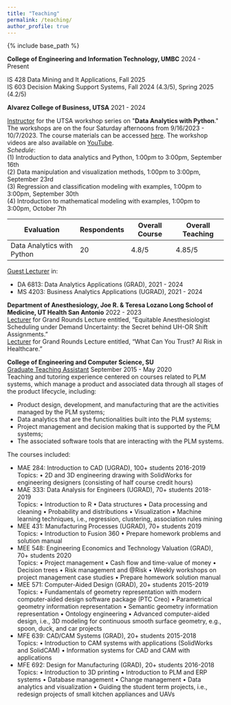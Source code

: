 ```yaml
---
title: "Teaching"
permalink: /teaching/
author_profile: true
---
```



{% include base_path %}

**College of Engineering and Information Technology, UMBC** 2024 - Present

IS 428 Data Mining and It Applications, Fall 2025\
IS 603 Decision Making Support Systems, Fall 2024 (4.3/5), Spring 2025 (4.2/5) 

**Alvarez College of Business, UTSA** 2021 - 2024

<ins>Instructor</ins> for the UTSA workshop series on "**Data Analytics with Python**." 
The workshops are on the four Saturday afternoons from 9/16/2023 - 10/7/2023.
The course materials can be accessed <a href="https://drive.google.com/drive/folders/12eP55Jn_vKMDF2kcyEPCrGAgc0rREKXn">here</a>.
The workshop videos are also available on 
<a href="https://youtube.com/playlist?list=PLwULGI0TbkccvUbA7zRMJlSER76X5O6aE&si=vfJw56FfLjB5Io_U">YouTube</a>.\
*Schedule*:\
(1) Introduction to data analytics and Python, 1:00pm to 3:00pm, September 16th\
(2) Data manipulation and visualization methods, 1:00pm to 3:00pm, September 23rd\
(3) Regression and classification modeling with examples, 1:00pm to 3:00pm, September 30th\
(4) Introduction to mathematical modeling with examples, 1:00pm to 3:00pm, October 7th

| Evaluation                  | Respondents | Overall Course | Overall Teaching |
|-----------------------------|-------------|----------------|------------------|
| Data Analytics with Python  | 20          | 4.8/5          | 4.85/5           |


<ins>Guest Lecturer</ins> in:
- DA 6813: Data Analytics Applications (GRAD), 2021 - 2024
- MS 4203: Business Analytics Applications (UGRAD), 2021 - 2024

**Department of Anesthesiology, Joe R. & Teresa Lozano Long School of Medicine, UT Health San Antonio** 2022 - 2023\
<ins>Lecturer</ins> for Grand Rounds Lecture entitled, “Equitable Anesthesiologist 
Scheduling under Demand Uncertainty: the Secret behind UH-OR Shift Assignments.”\
<ins>Lecturer</ins> for Grand Rounds Lecture entitled, “What Can You Trust? AI Risk in Healthcare.”

**College of Engineering and Computer Science, SU**\
<ins>Graduate Teaching Assistant</ins> September 2015 - May 2020\
Teaching and tutoring experience centered on courses related to PLM systems, which
manage a product and associated data through all stages of the product lifecycle,
including:
- Product design, development, and manufacturing that are the activities managed
by the PLM systems;
- Data analytics that are the functionalities built into the PLM systems;
- Project management and decision making that is supported by the PLM systems;
- The associated software tools that are interacting with the PLM systems.

The courses included:
- MAE 284: Introduction to CAD (UGRAD), 100+ students 2016-2019\
Topics: • 2D and 3D engineering drawing with SolidWorks for engineering designers
(consisting of half course credit hours)
- MAE 333: Data Analysis for Engineers (UGRAD), 70+ students 2018-2019\
Topics: • Introduction to R • Data structures • Data processing and cleaning • Probability
and distributions • Visualization • Machine learning techniques, i.e., regression,
clustering, association rules mining
- MEE 431: Manufacturing Processes (UGRAD), 70+ students 2019\
Topics: • Introduction to Fusion 360 • Prepare homework problems and solution manual
- MEE 548: Engineering Economics and Technology Valuation (GRAD), 70+ students 2020\
Topics: • Project management • Cash flow and time-value of money • Decision trees 
• Risk management and @Risk • Weekly workshops on project management case studies • Prepare homework solution manual
- MEE 571: Computer-Aided Design (GRAD), 20+ students 2015-2019\
Topics: • Fundamentals of geometry representation with modern computer-aided design software package (PTC Creo) • Parametrical geometry information representation
• Semantic geometry information representation • Ontology engineering • Advanced computer-aided design, i.e., 3D modeling for continuous smooth surface geometry,
e.g., spoon, duck, and car projects
- MFE 639: CAD/CAM Systems (GRAD), 20+ students 2015-2018\
Topics: • Introduction to CAM systems with applications (SolidWorks and SolidCAM) • Information systems for CAD and CAM with applications
- MFE 692: Design for Manufacturing (GRAD), 20+ students 2016-2018\
Topics: • Introduction to 3D printing • Introduction to PLM and ERP systems • Database management • Change management • Data analytics and visualization •
Guiding the student term projects, i.e., redesign projects of small kitchen appliances and UAVs